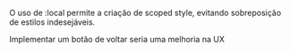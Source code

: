 O uso de :local permite a criação de scoped style, evitando sobreposição de estilos indesejáveis.

Implementar um botão de voltar seria uma melhoria na UX